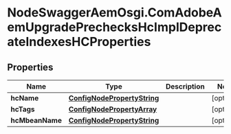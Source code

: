 # NodeSwaggerAemOsgi.ComAdobeAemUpgradePrechecksHcImplDeprecateIndexesHCProperties

## Properties
Name | Type | Description | Notes
------------ | ------------- | ------------- | -------------
**hcName** | [**ConfigNodePropertyString**](ConfigNodePropertyString.md) |  | [optional] 
**hcTags** | [**ConfigNodePropertyArray**](ConfigNodePropertyArray.md) |  | [optional] 
**hcMbeanName** | [**ConfigNodePropertyString**](ConfigNodePropertyString.md) |  | [optional] 



